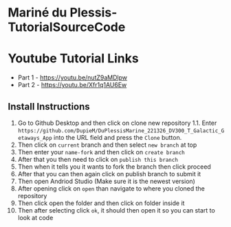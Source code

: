 # Mariné du Plessis-TutorialSourceCode

# Youtube Tutorial Links
* Part 1 - https://youtu.be/nutZ9aMDlpw
* Part 2 - https://youtu.be/Xfr1q1AU6Ew

## Install Instructions
1. Go to Github Desktop and then click on clone new repository
    1.1. Enter `https://github.com/DupieM/DuPlessisMarine_221326_DV300_T_Galactic_Getaways_App` into the URL field and press the `Clone` button.
2. Then click on `current` branch and then select `new branch` at top
3. Then enter your `name-fork` and then click on `create branch`
4. After that you then need to click on `publish this branch`
5. Then when it tells you it wants to fork the branch then click proceed
6. After that you can then again click on publish branch to submit it
7. Then open Andriod Studio (Make sure it is the newest version)
8. After opening click on `open` than navigate to where you cloned the repository
9. Then click open the folder and then click on folder inside it
10. Then after selecting click `ok`, it should then open it so you can start to look at code